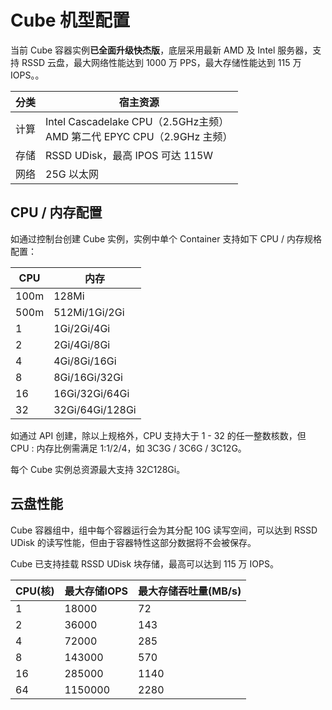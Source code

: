 # Cube 机型配置

当前 Cube 容器实例**已全面升级快杰版**，底层采用最新 AMD 及 Intel 服务器，支持 RSSD 云盘，最大网络性能达到 1000 万 PPS，最大存储性能达到 115 万 IOPS。。

|分类|宿主资源|
|---|---|
|计算|Intel Cascadelake CPU（2.5GHz主频）<br>AMD 第二代 EPYC CPU（2.9GHz 主频） |
|存储|RSSD UDisk，最高 IPOS 可达 115W|
|网络|25G 以太网|

## CPU / 内存配置

如通过控制台创建 Cube 实例，实例中单个 Container 支持如下 CPU / 内存规格配置：

| CPU | 内存 |
|-----|-----|
|100m|128Mi|
|500m|512Mi/1Gi/2Gi|
|1|1Gi/2Gi/4Gi|
|2|2Gi/4Gi/8Gi|
|4|4Gi/8Gi/16Gi|
|8|8Gi/16Gi/32Gi|
|16|16Gi/32Gi/64Gi|
|32|32Gi/64Gi/128Gi|

如通过 API 创建，除以上规格外，CPU 支持大于 1 - 32 的任一整数核数，但 CPU : 内存比例需满足 1:1/2/4，如 3C3G / 3C6G / 3C12G。

每个 Cube 实例总资源最大支持 32C128Gi。

## 云盘性能

Cube 容器组中，组中每个容器运行会为其分配 10G 读写空间，可以达到 RSSD UDisk 的读写性能，但由于容器特性这部分数据将不会被保存。

Cube 已支持挂载 RSSD UDisk 块存储，最高可以达到 115 万 IOPS。

|CPU(核)|最大存储IOPS|最大存储吞吐量(MB/s)|
|---|---|---|
|1|18000|72|
|2|36000|143|
|4|72000|285|
|8|143000|570|
|16|285000|1140|
|64|1150000|2280|

<!--|参数|RSSD UDisk|
|---|---|
|单盘IOPS|min{1800+50*容量, 1150000}|-->
